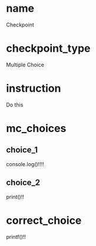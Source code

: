# name
Checkpoint   

# checkpoint_type
Multiple Choice

# instruction
Do this    

# mc_choices

## choice_1
console.log()!!!!   

## choice_2
print()!!

# correct_choice
printf()!!